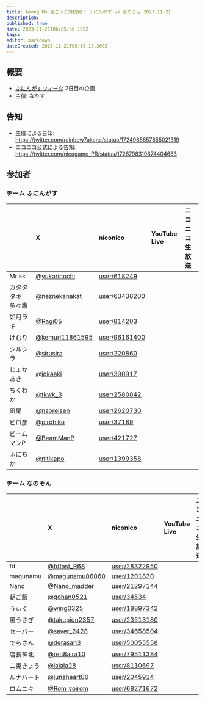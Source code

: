 ```yaml
---
title: Among Us 鬼ごっこ対抗戦！ ふにんがす vs なのそん 2023-11-21
description: 
published: true
date: 2023-11-21T06:05:56.105Z
tags: 
editor: markdown
dateCreated: 2023-11-21T05:19:13.300Z
---
```


## 概要

- [ふにんがすウィーク](/ふにんがすウィーク) 2日目の企画
- 主催: なりす

## 告知

- 主催による告知: https://twitter.com/rainbow7akane/status/1724985657855021319
- ニコニコ公式による告知: https://twitter.com/nicogame_PR/status/1726798319874404683

## 参加者

### チーム ふにんがす

| |X|niconico|YouTube Live|ニコニコ生放送|
|:--|:--|:--|:--|:--|
|Mr.kk|[@yukarinochi](https://twitter.com/yukarinochi)|[user/618249](https://www.nicovideo.jp/user/618249)| | |
|カタタタキ多々鷹|[@neznekanakat](https://twitter.com/neznekanakat)|[user/63438200](https://www.nicovideo.jp/user/63438200)| | |
|如月ラギ|[@Ragi05](https://twitter.com/Ragi05)|[user/814203](https://www.nicovideo.jp/user/814203)| | |
|けむり|[@kemuri11861595](https://twitter.com/kemuri11861595)|[user/96161400](https://www.nicovideo.jp/user/96161400)| | |
|シルシラ|[@sirusira](https://twitter.com/sirusira)|[user/220860](https://www.nicovideo.jp/user/220860)| | |
|じょかあき|[@jokaaki](https://twitter.com/jokaaki)|[user/390917](https://www.nicovideo.jp/user/390917)| | |
|ちくわか|[@tkwk_3](https://twitter.com/tkwk_3)|[user/2580842](https://www.nicovideo.jp/user/2580842)| | |
|凪尾|[@naoreisen](https://twitter.com/naoreisen)|[user/2620730](https://www.nicovideo.jp/user/2620730)| | |
|ピロ彦|[@pirohiko](https://twitter.com/pirohiko)|[user/37189](https://www.nicovideo.jp/user/37189)| | |
|ビームマンP|[@BeamManP](https://twitter.com/BeamManP)|[user/421727](https://www.nicovideo.jp/user/421727)| | |
|ふにちか|[@nitikapo](https://twitter.com/nitikapo)|[user/1399358](https://www.nicovideo.jp/user/1399358)| | |

### チーム なのそん

| |X|niconico|YouTube Live|ニコニコ生放送|
|:--|:--|:--|:--|:--|
|fd|[@fdfast_R6S](https://twitter.com/fdfast_R6S)|[user/28322950](https://www.nicovideo.jp/user/28322950)| | |
|magunamu|[@magunamu06060](https://twitter.com/magunamu06060)|[user/1201830](https://www.nicovideo.jp/user/1201830)| | |
|Nano|[@Nano_madder](https://twitter.com/Nano_madder)|[user/21297144](https://www.nicovideo.jp/user/21297144)| | |
|朝ご飯|[@gohan0521](https://twitter.com/gohan0521)|[user/34534](https://www.nicovideo.jp/user/34534)| | |
|うぃぐ|[@wing0325](https://twitter.com/wing0325)|[user/18897342](https://www.nicovideo.jp/user/18897342)| | |
|風うさぎ|[@takupion2357](https://twitter.com/takupion2357)|[user/23513180](https://www.nicovideo.jp/user/23513180)| | |
|セーバー|[@saver_2428](https://twitter.com/saver_2428)|[user/34658504](https://www.nicovideo.jp/user/34658504)| | |
|でらさん|[@derasan3](https://twitter.com/derasan3)|[user/50055558](https://www.nicovideo.jp/user/50055558)| | |
|店長神北|[@ren8aira10](https://twitter.com/ren8aira10)|[user/79511384](https://www.nicovideo.jp/user/79511384)| | |
|二兎きょう|[@iaiaia28](https://twitter.com/iaiaia28)|[user/8110697](https://www.nicovideo.jp/user/8110697)| | |
|ルナハート|[@lunaheart00](https://twitter.com/lunaheart00)|[user/2045914](https://www.nicovideo.jp/user/2045914)| | |
|ロムニキ|[@Rom_voirom](https://twitter.com/Rom_voirom)|[user/68271672](https://www.nicovideo.jp/user/68271672)| | |
